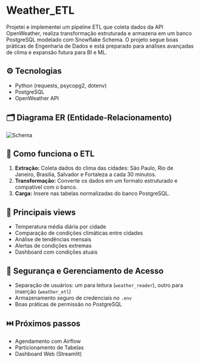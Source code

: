 # Weather_ETL
Projetei e implementei um pipeline ETL que coleta dados da API OpenWeather, realiza transformação estruturada e armazena em um banco PostgreSQL modelado com Snowflake Schema.
O projeto segue boas práticas de Engenharia de Dados e está preparado para análises avançadas de clima e expansão futura para BI e ML.

## ⚙️ Tecnologias

- Python (requests, psycopg2, dotenv)
- PostgreSQL
- OpenWeather API

## 🗂️ Diagrama ER (Entidade-Relacionamento)
![Schema](https://github.com/user-attachments/assets/7c02e74e-70de-43e3-99ad-4bd3ddcb7acf)

 ## 🔄 Como funciona o ETL

1. **Extração:** Coleta dados do clima das cidades: São Paulo, Rio de Janeiro, Brasilia, Salvador e Fortaleza a cada 30 minutos.
2. **Transformação:** Converte os dados em um formato estruturado e compatível com o banco.
3. **Carga:** Insere nas tabelas normalizadas do banco PostgreSQL.

## 📝 Principais views

 - Temperatura média diária por cidade 
 - Comparação de condições climáticas entre cidades 
 - Análise de tendências mensais
 - Alertas de condições extremas
 - Dashboard com condições atuais

## 🔐 Segurança e Gerenciamento de Acesso

- Separação de usuários: um para leitura (`weather_reader`), outro para inserção (`weather_etl`)
- Armazenamento seguro de credenciais no `.env`
- Boas práticas de permissão no PostgreSQL

## ⏭️ Próximos passos
- Agendamento com Airflow
- Particionamento de Tabelas
- Dashboard Web (Streamlit)
